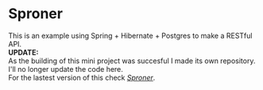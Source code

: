 # Sproner
This is an example using Spring + Hibernate + Postgres to make a RESTful API. \
**UPDATE:** \
As the building of this mini project was succesful I made its own repository. \
I'll no longer update the code here. \
For the lastest version of this check [_Sproner_](https://github.com/MercadoMR/Sproner).


